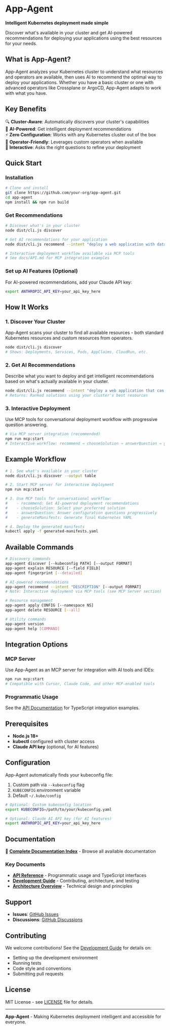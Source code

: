 # App-Agent

**Intelligent Kubernetes deployment made simple**

Discover what's available in your cluster and get AI-powered recommendations for deploying your applications using the best resources for your needs.

## What is App-Agent?

App-Agent analyzes your Kubernetes cluster to understand what resources and operators are available, then uses AI to recommend the optimal way to deploy your applications. Whether you have a basic cluster or one with advanced operators like Crossplane or ArgoCD, App-Agent adapts to work with what you have.

## Key Benefits

🔍 **Cluster-Aware**: Automatically discovers your cluster's capabilities  
🤖 **AI-Powered**: Get intelligent deployment recommendations  
⚡ **Zero Configuration**: Works with any Kubernetes cluster out of the box  
🔧 **Operator-Friendly**: Leverages custom operators when available  
📝 **Interactive**: Asks the right questions to refine your deployment

## Quick Start

### Installation

```bash
# Clone and install
git clone https://github.com/your-org/app-agent.git
cd app-agent
npm install && npm run build
```

### Get Recommendations

```bash
# Discover what's in your cluster
node dist/cli.js discover

# Get AI recommendations for your application
node dist/cli.js recommend --intent "deploy a web application with database"

# Interactive deployment workflow available via MCP tools
# See docs/API.md for MCP integration examples
```

### Set up AI Features (Optional)

For AI-powered recommendations, add your Claude API key:

```bash
export ANTHROPIC_API_KEY=your_api_key_here
```

## How It Works

### 1. Discover Your Cluster
App-Agent scans your cluster to find all available resources - both standard Kubernetes resources and custom resources from operators.

```bash
node dist/cli.js discover
# Shows: Deployments, Services, Pods, AppClaims, CloudRun, etc.
```

### 2. Get AI Recommendations  
Describe what you want to deploy and get intelligent recommendations based on what's actually available in your cluster.

```bash
node dist/cli.js recommend --intent "deploy a web application that can scale"
# Returns: Ranked solutions using your cluster's best resources
```

### 3. Interactive Deployment
Use MCP tools for conversational deployment workflow with progressive question answering.

```bash
# Via MCP server integration (recommended)
npm run mcp:start
# Interactive workflow: recommend → chooseSolution → answerQuestion → generateManifests
```

## Example Workflow

```bash
# 1. See what's available in your cluster
node dist/cli.js discover --output table

# 2. Start MCP server for interactive deployment
npm run mcp:start

# 3. Use MCP tools for conversational workflow:
#    - recommend: Get AI-powered deployment recommendations
#    - chooseSolution: Select your preferred solution
#    - answerQuestion: Answer configuration questions progressively
#    - generateManifests: Generate final Kubernetes YAML

# 4. Deploy the generated manifests
kubectl apply -f generated-manifests.yaml
```

## Available Commands

```bash
# Discovery commands
app-agent discover [--kubeconfig PATH] [--output FORMAT]
app-agent explain RESOURCE [--field FIELD]
app-agent fingerprint [--detailed]

# AI-powered recommendations
app-agent recommend --intent "DESCRIPTION" [--output FORMAT]
# Note: Interactive deployment via MCP tools (see MCP Server section)

# Resource management  
app-agent apply CONFIG [--namespace NS]
app-agent delete RESOURCE [--all]

# Utility commands
app-agent version
app-agent help [COMMAND]
```

## Integration Options

### MCP Server
Use App-Agent as an MCP server for integration with AI tools and IDEs:

```bash
npm run mcp:start
# Compatible with Cursor, Claude Code, and other MCP-enabled tools
```

### Programmatic Usage
See the [API Documentation](docs/API.md) for TypeScript integration examples.

## Prerequisites

- **Node.js 18+**
- **kubectl** configured with cluster access
- **Claude API key** (optional, for AI features)

## Configuration

App-Agent automatically finds your kubeconfig file:
1. Custom path via `--kubeconfig` flag
2. `KUBECONFIG` environment variable  
3. Default `~/.kube/config`

```bash
# Optional: Custom kubeconfig location
export KUBECONFIG=/path/to/your/kubeconfig.yaml

# Optional: Claude AI API key (for AI features)
export ANTHROPIC_API_KEY=your_api_key_here
```

## Documentation

📖 **[Complete Documentation Index](docs/README.md)** - Browse all available documentation

### Key Documents
- **[API Reference](docs/API.md)** - Programmatic usage and TypeScript interfaces
- **[Development Guide](docs/DEVELOPMENT.md)** - Contributing, architecture, and testing
- **[Architecture Overview](docs/design.md)** - Technical design and principles

## Support

- **Issues**: [GitHub Issues](https://github.com/your-org/app-agent/issues)
- **Discussions**: [GitHub Discussions](https://github.com/your-org/app-agent/discussions)

## Contributing

We welcome contributions! See the [Development Guide](docs/DEVELOPMENT.md) for details on:
- Setting up the development environment
- Running tests  
- Code style and conventions
- Submitting pull requests

## License

MIT License - see [LICENSE](LICENSE) file for details.

---

**App-Agent** - Making Kubernetes deployment intelligent and accessible for everyone.
